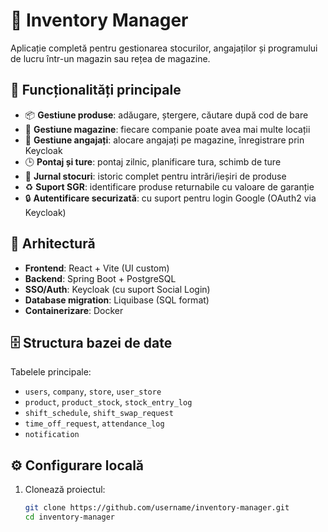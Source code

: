 # 🛒 Inventory Manager

Aplicație completă pentru gestionarea stocurilor, angajaților și programului de lucru într-un magazin sau rețea de magazine.

## 🔧 Funcționalități principale

- 📦 **Gestiune produse**: adăugare, ștergere, căutare după cod de bare
- 🏪 **Gestiune magazine**: fiecare companie poate avea mai multe locații
- 👥 **Gestiune angajați**: alocare angajați pe magazine, înregistrare prin Keycloak
- 🕒 **Pontaj și ture**: pontaj zilnic, planificare tura, schimb de ture
- 🧾 **Jurnal stocuri**: istoric complet pentru intrări/ieșiri de produse
- ♻️ **Suport SGR**: identificare produse returnabile cu valoare de garanție
- 🔒 **Autentificare securizată**: cu suport pentru login Google (OAuth2 via Keycloak)

## 🧱 Arhitectură

- **Frontend**: React + Vite (UI custom)
- **Backend**: Spring Boot + PostgreSQL
- **SSO/Auth**: Keycloak (cu suport Social Login)
- **Database migration**: Liquibase (SQL format)
- **Containerizare**: Docker

## 🗄️ Structura bazei de date

Tabelele principale:
- `users`, `company`, `store`, `user_store`
- `product`, `product_stock`, `stock_entry_log`
- `shift_schedule`, `shift_swap_request`
- `time_off_request`, `attendance_log`
- `notification`

## ⚙️ Configurare locală

1. Clonează proiectul:
   ```bash
   git clone https://github.com/username/inventory-manager.git
   cd inventory-manager
    ```